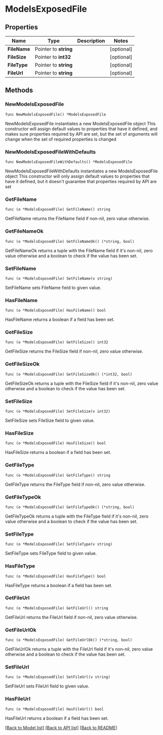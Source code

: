 # ModelsExposedFile

## Properties

Name | Type | Description | Notes
------------ | ------------- | ------------- | -------------
**FileName** | Pointer to **string** |  | [optional] 
**FileSize** | Pointer to **int32** |  | [optional] 
**FileType** | Pointer to **string** |  | [optional] 
**FileUrl** | Pointer to **string** |  | [optional] 

## Methods

### NewModelsExposedFile

`func NewModelsExposedFile() *ModelsExposedFile`

NewModelsExposedFile instantiates a new ModelsExposedFile object
This constructor will assign default values to properties that have it defined,
and makes sure properties required by API are set, but the set of arguments
will change when the set of required properties is changed

### NewModelsExposedFileWithDefaults

`func NewModelsExposedFileWithDefaults() *ModelsExposedFile`

NewModelsExposedFileWithDefaults instantiates a new ModelsExposedFile object
This constructor will only assign default values to properties that have it defined,
but it doesn't guarantee that properties required by API are set

### GetFileName

`func (o *ModelsExposedFile) GetFileName() string`

GetFileName returns the FileName field if non-nil, zero value otherwise.

### GetFileNameOk

`func (o *ModelsExposedFile) GetFileNameOk() (*string, bool)`

GetFileNameOk returns a tuple with the FileName field if it's non-nil, zero value otherwise
and a boolean to check if the value has been set.

### SetFileName

`func (o *ModelsExposedFile) SetFileName(v string)`

SetFileName sets FileName field to given value.

### HasFileName

`func (o *ModelsExposedFile) HasFileName() bool`

HasFileName returns a boolean if a field has been set.

### GetFileSize

`func (o *ModelsExposedFile) GetFileSize() int32`

GetFileSize returns the FileSize field if non-nil, zero value otherwise.

### GetFileSizeOk

`func (o *ModelsExposedFile) GetFileSizeOk() (*int32, bool)`

GetFileSizeOk returns a tuple with the FileSize field if it's non-nil, zero value otherwise
and a boolean to check if the value has been set.

### SetFileSize

`func (o *ModelsExposedFile) SetFileSize(v int32)`

SetFileSize sets FileSize field to given value.

### HasFileSize

`func (o *ModelsExposedFile) HasFileSize() bool`

HasFileSize returns a boolean if a field has been set.

### GetFileType

`func (o *ModelsExposedFile) GetFileType() string`

GetFileType returns the FileType field if non-nil, zero value otherwise.

### GetFileTypeOk

`func (o *ModelsExposedFile) GetFileTypeOk() (*string, bool)`

GetFileTypeOk returns a tuple with the FileType field if it's non-nil, zero value otherwise
and a boolean to check if the value has been set.

### SetFileType

`func (o *ModelsExposedFile) SetFileType(v string)`

SetFileType sets FileType field to given value.

### HasFileType

`func (o *ModelsExposedFile) HasFileType() bool`

HasFileType returns a boolean if a field has been set.

### GetFileUrl

`func (o *ModelsExposedFile) GetFileUrl() string`

GetFileUrl returns the FileUrl field if non-nil, zero value otherwise.

### GetFileUrlOk

`func (o *ModelsExposedFile) GetFileUrlOk() (*string, bool)`

GetFileUrlOk returns a tuple with the FileUrl field if it's non-nil, zero value otherwise
and a boolean to check if the value has been set.

### SetFileUrl

`func (o *ModelsExposedFile) SetFileUrl(v string)`

SetFileUrl sets FileUrl field to given value.

### HasFileUrl

`func (o *ModelsExposedFile) HasFileUrl() bool`

HasFileUrl returns a boolean if a field has been set.


[[Back to Model list]](../README.md#documentation-for-models) [[Back to API list]](../README.md#documentation-for-api-endpoints) [[Back to README]](../README.md)


